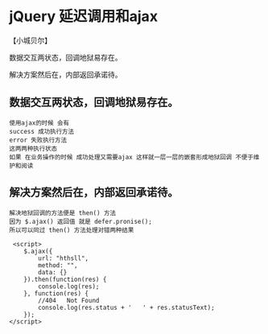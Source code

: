 # jQuery 延迟调用和ajax
【小城贝尔】

数据交互两状态，回调地狱易存在。

解决方案然后在，内部返回承诺待。

## 数据交互两状态，回调地狱易存在。
    使用ajax的时候 会有 
    success 成功执行方法
    error 失败执行方法
    这两两种执行状态 
    如果 在业务操作的时候 成功处理又需要ajax 这样就一层一层的嵌套形成地狱回调 不便于维护和阅读
## 解决方案然后在，内部返回承诺待。
    解决地狱回调的方法便是 then() 方法
    因为 $.ajax() 返回值 就是 defer.pronise();
    所以可以同过 then() 方法处理对错两种结果

     <script>
        $.ajax({
            url: "hthsll",
            method: "",
            data: {}
        }).then(function(res) {
            console.log(res);
        }, function(res) {
            //404   Not Found
            console.log(res.status + '   ' + res.statusText);
        });
    </script>